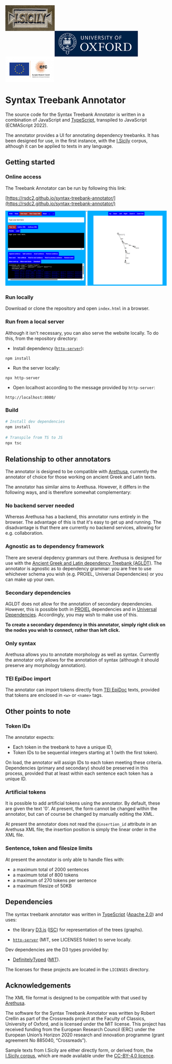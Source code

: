 <div>
  <img align="left" valign="center" src="assets/ISicily.jpg?raw=true" alt="isicily logo" height="80" >
  <img align="left" valign="center" src="assets/oxford.png?raw=true" alt="oxford logo" height="80"  style="padding-top: 80px" >
  <img align="left" valign="center" src="assets/EU_ERC.jpg?raw=true" alt="erc logo" height="80" >
</div>
<br clear="all">

# Syntax Treebank Annotator

The source code for the Syntax Treebank Annotator is written in a combination of JavaScript and [TypeScript](https://www.typescriptlang.org/), transpiled to JavaScript (ECMAScript 2022).

The annotator provides a UI for annotating dependency treebanks. 
It has been designed for use, in the first instance, 
with the [I.Sicily](http://sicily.classics.ox.ac.uk/) corpus, 
although it can be applied to texts in any language.



## Getting started

### Online access

The Treebank Annotator can be run by following this link:

[https://rsdc2.github.io/syntax-treebank-annotator/](https://rsdc2.github.io/syntax-treebank-annotator/)

![Alt text](assets/annotator_screenshot.png "Screenshot of the annotator")

### Run locally

Download or clone the repository and open ```index.html``` in a browser.

### Run from a local server

Although it isn't necessary, you can also serve the website locally.
To do this, from the repository directory:

- Install dependency ([```http-server```](https://www.npmjs.com/package/http-server)):

```
npm install
```

- Run the server locally:

```
npx http-server
```

- Open localhost according to the message provided by ```http-server```:

```
http://localhost:8080/
```


### Build

``` bash
# Install dev dependencies
npm install

# Transpile from TS to JS
npx tsc
```

## Relationship to other annotators

The annotator is designed to be compatible with 
[Arethusa](https://www.perseids.org/tools/arethusa/app/#/), 
currently the annotator of choice for those working 
on ancient Greek and Latin texts.

The annotator has similar aims to Arethusa. 
However, it differs in the following ways, and 
is therefore somewhat complementary:

### No backend server needed
Whereas Arethusa has a backend, 
this annotator runs entirely in the browser. 
The advantage of this is that it's easy to
get up and running.
The disadvantage is that there are currently
no backend services, allowing for 
e.g. collaboration.


### Agnostic as to dependency framework
There are several depdency grammars out there.
Arethusa is designed for use with the
[Ancient Greek and Latin dependency Treebank (AGLDT)](http://perseusdl.github.io/treebank_data/).
The annotator is agnostic as to
dependency grammar: 
you are free to use whichever schema you wish (e.g. PROIEL, Universal Dependencies)
or you can make up your own.


### Secondary dependencies
AGLDT does not allow for the annotation of secondary dependencies.
However, this is possible both in 
[PROIEL](http://dev.syntacticus.org/annotation-guide/#introduction) dependencies and in
[Universal Dependencies](https://universaldependencies.org/u/overview/enhanced-syntax.html).
Accordingly, you may wish to make use of this.

**To create a secondary dependency in this annotator,**
**simply right click on the nodes you wish to connect,**
**rather than left click.** 


### Only syntax
Arethusa allows you to annotate morphology as well
as syntax. 
Currently the annotator only allows for the annotation 
of syntax 
(although it should preserve any morphology annotation).

### TEI EpiDoc import
The annotator can import tokens directly from [TEI EpiDoc](https://epidoc.stoa.org/gl/latest/)
texts, provided that tokens are enclosed in 
```<w>``` or ```<name>``` tags. 

## Other points to note

### Token IDs

The annotator expects:
- Each token in the treebank to have a unique ID,
- Token IDs to be sequential integers starting at 1 (with the first token).

On load, the annotator will assign IDs to each token meeting these criteria.
Dependencies (primary and secondary) should be preserved in this process,
provided that at least within each sentence each token has a unique ID.

### Artificial tokens

It is possible to add artificial tokens using the annotator. 
By default, these are given the text '0'. At present, the form cannot be 
changed within the annotator, but can of course be changed by manually
editing the XML.

At present the annotator does not read the ```@insertion_id``` attribute
in an Arethusa XML file; the insertion position is simply the linear order
in the XML file.

### Sentence, token and filesize limits

At present the annotator is only able to handle files with:

- a maximum total of 2000 sentences
- a maximum total of 800 tokens
- a maximum of 270 tokens per sentence
- a maximum filesize of 50KB

## Dependencies
The syntax treebank annotator was written in [TypeScript](https://www.typescriptlang.org/) ([Apache 2.0](https://github.com/microsoft/TypeScript/blob/main/LICENSE.txt)) and uses:

- the library [D3.js](https://d3js.org/) ([ISC](https://github.com/d3/d3/blob/main/LICENSE)) for representation of the trees (graphs). 

- [```http-server```](https://www.npmjs.com/package/http-server) (MIT, see LICENSES folder) to serve locally.

Dev dependencies are the D3 types provided by:
- [DefinitelyTyped](https://github.com/DefinitelyTyped/DefinitelyTyped/tree/master/types/d3) ([MIT](https://github.com/DefinitelyTyped/DefinitelyTyped/blob/master/LICENSE)). 

The licenses for these projects are located in the `LICENSES` directory.


## Acknowledgements

The XML file format is designed to be compatible with that used by [Arethusa](https://www.perseids.org/tools/arethusa/app/#/).

The software for the Syntax Treebank Annotator was written by Robert Crellin as part of the Crossreads project at the Faculty of Classics, University of Oxford, and is licensed under the MIT license. This project has received funding from the European Research Council (ERC) under the European Union’s Horizon 2020 research and innovation programme (grant agreement No 885040, “Crossreads”).

Sample texts from I.Sicily are either directly form, or derived from, the [I.Sicily corpus](https://github.com/ISicily/ISicily), which are made available under the [CC-BY-4.0 licence](https://creativecommons.org/licenses/by/4.0/).
